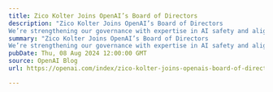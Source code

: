 ```yaml
---
title: Zico Kolter Joins OpenAI’s Board of Directors
description: "Zico Kolter Joins OpenAI’s Board of Directors
We’re strengthening our governance with expertise in AI safety and alignment. Zico will also join the Safety & Security Committee"
summary: "Zico Kolter Joins OpenAI’s Board of Directors
We’re strengthening our governance with expertise in AI safety and alignment. Zico will also join the Safety & Security Committee"
pubDate: Thu, 08 Aug 2024 12:00:00 GMT
source: OpenAI Blog
url: https://openai.com/index/zico-kolter-joins-openais-board-of-directors

---
```


